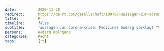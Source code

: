```yaml
---
date:          2020-11-28
redirect:      https://de.rt.com/gesellschaft/109767-aussagen-zur-corona-krise-mediziner-wodarg-verklagt-volksverpetzer/
title:         RT
timeline:      false
subtitle:      'Aussagen zur Corona-Krise: Mediziner Wodarg verklagt "Volksverpetzer"'
persons:       Wodarg Wolfgang
categories:    Recht
tags:          [rt]
---
```

